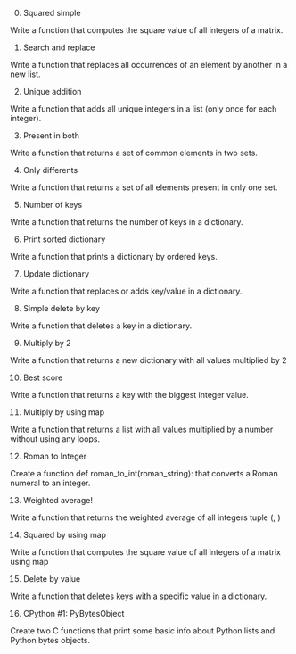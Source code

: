 0. Squared simple

Write a function that computes the square value of all integers of a matrix.

1. Search and replace

Write a function that replaces all occurrences of an element by another in a new list.

2. Unique addition

Write a function that adds all unique integers in a list (only once for each integer).

3. Present in both

Write a function that returns a set of common elements in two sets.

4. Only differents

Write a function that returns a set of all elements present in only one set.

5. Number of keys

Write a function that returns the number of keys in a dictionary.

6. Print sorted dictionary

Write a function that prints a dictionary by ordered keys.

7. Update dictionary

Write a function that replaces or adds key/value in a dictionary.

8. Simple delete by key

Write a function that deletes a key in a dictionary.

9. Multiply by 2

Write a function that returns a new dictionary with all values multiplied by 2

10. Best score

Write a function that returns a key with the biggest integer value.

11. Multiply by using map

Write a function that returns a list with all values multiplied by a number without using any loops.

12. Roman to Integer

Create a function def roman_to_int(roman_string): that converts a Roman numeral to an integer.

13. Weighted average!

Write a function that returns the weighted average of all integers tuple (<score>, <weight>)

14. Squared by using map

Write a function that computes the square value of all integers of a matrix using map

15. Delete by value

Write a function that deletes keys with a specific value in a dictionary.

16. CPython #1: PyBytesObject

Create two C functions that print some basic info about Python lists and Python bytes objects.
